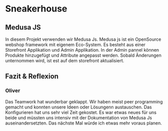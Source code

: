# Sneakerhouse

## Medusa JS

In diesem Projekt verwenden wir Medusa Js. Medusa js ist ein OpenSource webshop framework mit eigenem Eco-System. Es besteht aus einer Storefront Applikation und Admin Applikation.
In der Admin pannel können Produkte hinzugefügt und Attribute angepasst werden. Sobald Änderungen unternommen wird, ist est auf dem storefront aktualisiert.

## Fazit & Reflexion

### Oliver 
Das Teamwork hat wunderbar geklappt. Wir haben meist peer programming gemacht und konnten unsere Ideen oder Lösungenn austauschen.
Das Konfigurieren hat uns sehr viel Zeit gekostet. Es war etwas neues für uns beide und müssten uns intensiv mit der Dokumentation von Medusa Js auseinandersetzten. 
Das nächste Mal würde ich etwas mehr voraus planen.
